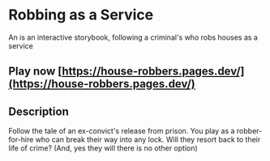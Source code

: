 # Robbing as a Service

An is an interactive storybook, following a criminal's who robs houses as a service

## Play now [https://house-robbers.pages.dev/](https://house-robbers.pages.dev/)

## Description

Follow the tale of an ex-convict's release from prison. You play as a robber-for-hire who can break their way into any lock. Will they resort back to their life of crime? (And, yes they will there is no other option)
